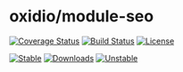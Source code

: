 # oxidio/module-seo

[![Coverage Status](https://coveralls.io/repos/github/oxidio/module-seo/badge.svg?branch=master)](https://coveralls.io/github/oxidio/module-seo?branch=master)
[![Build Status](https://travis-ci.org/oxidio/module-seo.svg?branch=master)](https://travis-ci.org/oxidio/module-seo)
[![License](https://poser.pugx.org/oxidio/module-seo/license)](https://packagist.org/packages/oxidio/module-seo)

[![Stable](https://poser.pugx.org/oxidio/module-seo/version)](https://packagist.org/packages/oxidio/module-seo)
[![Downloads](https://poser.pugx.org/oxidio/module-seo/downloads)](https://packagist.org/packages/oxidio/module-seo)
[![Unstable](https://poser.pugx.org/oxidio/module-seo/v/unstable)](https://packagist.org/packages/oxidio/module-seo)

